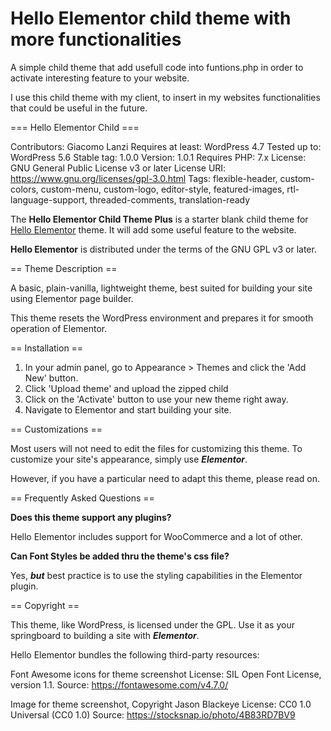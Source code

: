 # Hello Elementor child theme with more functionalities

A simple child theme that add usefull code into funtions.php in order to activate interesting feature to your website.

I use this child theme with my client, to insert in my websites functionalities that could be useful in the future.

=== Hello Elementor Child ===

Contributors: Giacomo Lanzi
Requires at least: WordPress 4.7
Tested up to: WordPress 5.6
Stable tag: 1.0.0
Version: 1.0.1
Requires PHP: 7.x
License: GNU General Public License v3 or later
License URI: https://www.gnu.org/licenses/gpl-3.0.html
Tags: flexible-header, custom-colors, custom-menu, custom-logo, editor-style, featured-images, rtl-language-support, threaded-comments, translation-ready

The **Hello Elementor Child Theme Plus** is a starter blank child theme for [Hello Elementor](https://wordpress.org/themes/hello-elementor/) theme. It will add some useful feature to the website.

**Hello Elementor** is distributed under the terms of the GNU GPL v3 or later.

== Theme Description ==

A basic, plain-vanilla, lightweight theme, best suited for building your site using Elementor page builder.

This theme resets the WordPress environment and prepares it for smooth operation of Elementor.

== Installation ==

1. In your admin panel, go to Appearance > Themes and click the 'Add New' button.
2. Click 'Upload theme' and upload the zipped child
3. Click on the 'Activate' button to use your new theme right away.
4. Navigate to Elementor and start building your site.

== Customizations ==

Most users will not need to edit the files for customizing this theme.
To customize your site's appearance, simply use ***Elementor***.

However, if you have a particular need to adapt this theme, please read on.

== Frequently Asked Questions ==

**Does this theme support any plugins?**

Hello Elementor includes support for WooCommerce and a lot of other.

**Can Font Styles be added thru the theme's css file?**

Yes, ***but*** best practice is to use the styling capabilities in the Elementor plugin.

== Copyright ==

This theme, like WordPress, is licensed under the GPL.
Use it as your springboard to building a site with ***Elementor***.

Hello Elementor bundles the following third-party resources:

Font Awesome icons for theme screenshot
License: SIL Open Font License, version 1.1.
Source: https://fontawesome.com/v4.7.0/

Image for theme screenshot, Copyright Jason Blackeye
License: CC0 1.0 Universal (CC0 1.0)
Source: https://stocksnap.io/photo/4B83RD7BV9
